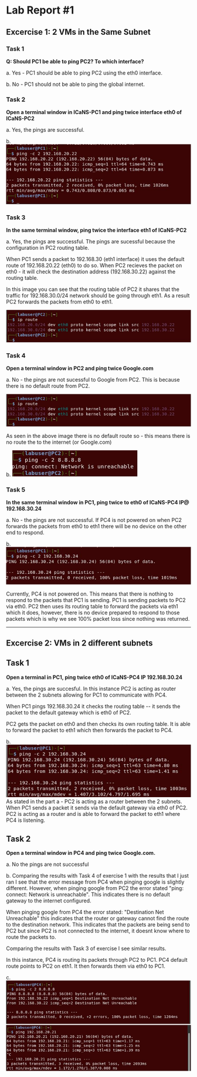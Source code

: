 # Lab Report #1

## Excercise 1: 2 VMs in the Same Subnet

### Task 1
**Q: Should PC1 be able to ping PC2? To which interface?**

a. Yes - PC1 should be able to ping PC2 using the eth0 interface.

b. No - PC1 should not be able to ping the global internet.

### Task 2
**Open a terminal window in ICaNS-PC1 and ping twice interface eth0 of ICaNS-PC2**

a. Yes, the pings are successful.

b. ![2 Pings](images/Ping%20Twice.png)


### Task 3
**In the same terminal window, ping twice the interface eth1 of ICaNS-PC2**

a. Yes, the pings are successful. The pings are sucessful because the configuration in PC2 routing table. 

When PC1 sends a packet to 192.168.30 (eth1 interface) it uses the default route of 192.168.20.22 (eth0) to do so. When PC2 recieves the packet on eth0 - it will check the destination address (192.168.30.22) against the routing table. 

In this image you can see that the routing table of PC2 it shares that the traffic for 192.168.30.0/24 network should be going through eth1. As a result PC2 forwards the packets from eth0 to eth1. 

![PC2 Routing Table](images/PC_RoutingTable.png)

### Task 4
**Open a terminal window in PC2 and ping twice Google.com**

a. No - the pings are not sucessful to Google from PC2. This is because there is no default route from PC2. 

![PC2 Routing Table](images/PC_RoutingTable.png)

As seen in the above image there is no default route so - this means there is no route the to the internet (or Google.com)

b. 
![PC2 Failed Google](images/Ping_Google.png)

### Task 5
**In the same terminal window in PC1, ping twice to eth0 of ICaNS-PC4 IP@ 192.168.30.24**

a. No - the pings are not successful. If PC4 is not powered on when PC2 forwards the packets from eth0 to eth1 there will be no device on the other end to respond. 

b. 
![PC1 --> PC4 Failed](images/PC1_PC4_fail.png)

Currently, PC4 is not powered on. This means that there is nothing to respond to the packets that PC1 is sending. PC1 is sending packets to PC2 via eth0. PC2 then uses its routing table to forward the packets via eth1 which it does, however, there is no device prepared to respond to those packets which is why we see 100% packet loss since nothing was returned. 

--- 
## Excercise 2: VMs in 2 different subnets

## Task 1
**Open a terminal in PC1, ping twice eth0 of ICaNS-PC4 IP 192.168.30.24** 

a. Yes, the pings are succesful. In this instance PC2 is acting as router between the 2 subnets allowing for PC1 to communicate with PC4. 

When PC1 pings 192.168.30.24 it checks the routing table -- it sends the packet to the default gateway which is eth0 of PC2. 

PC2 gets the packet on eth0 and then checks its own routing table. It is able to forward the packet to eth1 which then forwards the packet to PC4. 

b. 
<br>![PC1 --> PC4](images/PC1--PC4.png)<br>
As stated in the part a - PC2 is acting as a router between the 2 subnets. When PC1 sends a packet it sends via the default gateway via eth0 of PC2. PC2 is acting as a router and is able to forward the packet to eth1 where PC4 is listening. 

## Task 2
**Open a terminal window in PC4 and ping twice Google.com.**

a. No the pings are not successful

b. 
Comparing the results with Task 4 of exercise 1 with the results that I just ran I see that the error message from PC4 when pinging google is slightly different. However, when pinging google from PC2 the error stated "ping: connect: Network is unreachable". This indicates there is no default gateway to the internet configured. 

When pinging google from PC4 the error stated: "Destination Net Unreachable" this indicates that the router or gateway cannot find the route to the destination network. This indicates that the packets are being send to PC2 but since PC2 is not connected to the internet, it doesnt know where to route the packets to. 

Comparing the results with Task 3 of exercise I see similar results. 

In this instance, PC4 is routing its packets through PC2 to PC1. PC4 default route points to PC2 on eth1. It then forwards them via eth0 to PC1. 

c. <br>
![PC4 -- Google](images/PC4--Google.png)
![PC4 -- PC1](images/PC4--PC1.png)
